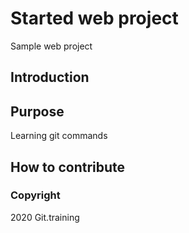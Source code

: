 # Started web project
Sample web project
## Introduction

## Purpose
Learning git commands

## How to contribute

### Copyright

2020 Git.training